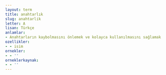```yaml
---
layout: term
title: anahtarlık
slug: anahtarlik
letter: A
lisan: Türkçe
anlamlar:
- Anahtarların kaybolmasını önlemek ve kolayca kullanılmasını sağlamak için takıldığı maden, deri vb.nden yapılan halka veya kılıf
ozellikler:
- - isim
ornekler:
- - ''
orneklerkaynak:
- - ''
---
```

